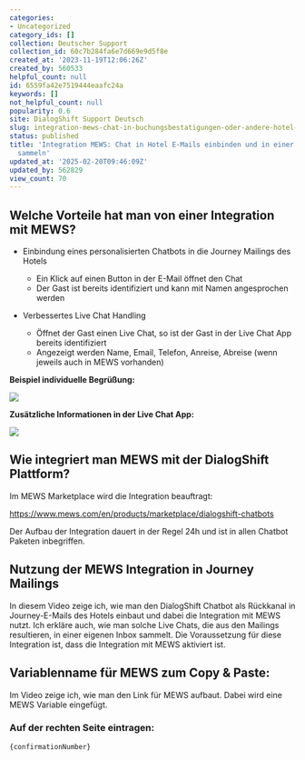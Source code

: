 ```yaml
---
categories:
- Uncategorized
category_ids: []
collection: Deutscher Support
collection_id: 60c7b284fa6e7d669e9d5f8e
created_at: '2023-11-19T12:06:26Z'
created_by: 560533
helpful_count: null
id: 6559fa42e7519444eaafc24a
keywords: []
not_helpful_count: null
popularity: 0.6
site: DialogShift Support Deutsch
slug: integration-mews-chat-in-buchungsbestatigungen-oder-andere-hotel-e-mails-einbinden-und-erstellung-einer-eigenen-inbox
status: published
title: 'Integration MEWS: Chat in Hotel E-Mails einbinden und in einer eigenen Inbox
  sammeln'
updated_at: '2025-02-20T09:46:09Z'
updated_by: 562829
view_count: 70
---
```


## Welche Vorteile hat man von einer Integration mit MEWS?

  


  * Einbindung eines personalisierten Chatbots in die Journey Mailings des Hotels
    * Ein Klick auf einen Button in der E-Mail öffnet den Chat
    * Der Gast ist bereits identifiziert und kann mit Namen angesprochen werden

  


  * Verbessertes Live Chat Handling
    * Öffnet der Gast einen Live Chat, so ist der Gast in der Live Chat App bereits identifiziert
    * Angezeigt werden Name, Email, Telefon, Anreise, Abreise (wenn jeweils auch in MEWS vorhanden)

  
  


 **Beispiel individuelle Begrüßung:**

![](https://s3.amazonaws.com/helpscout.net/docs/assets/60c74eabb899954cddd470ce/images/6571db9b18590a2d69aaa089/file-iUoGMphgVa.png)

  


 **Zusätzliche Informationen in der Live Chat App:**

![](https://s3.amazonaws.com/helpscout.net/docs/assets/60c74eabb899954cddd470ce/images/6571dbc832f731345fe1b8ca/file-NEqDlxvgfe.png)

  


## Wie integriert man MEWS mit der DialogShift Plattform?

Im MEWS Marketplace wird die Integration beauftragt:

<https://www.mews.com/en/products/marketplace/dialogshift-chatbots>

Der Aufbau der Integration dauert in der Regel 24h und ist in allen Chatbot Paketen inbegriffen.

  
  


## Nutzung der MEWS Integration in Journey Mailings

  
  


In diesem Video zeige ich, wie man den DialogShift Chatbot als Rückkanal in Journey-E-Mails des Hotels einbaut und dabei die Integration mit MEWS nutzt. Ich erkläre auch, wie man solche Live Chats, die aus den Mailings resultieren, in einer eigenen Inbox sammelt. Die Voraussetzung für diese Integration ist, dass die Integration mit MEWS aktiviert ist. 

  
  


## Variablenname für MEWS zum Copy & Paste:

Im Video zeige ich, wie man den Link für MEWS aufbaut. Dabei wird eine MEWS Variable eingefügt.

### Auf der rechten Seite eintragen:
    
    
    {confirmationNumber}